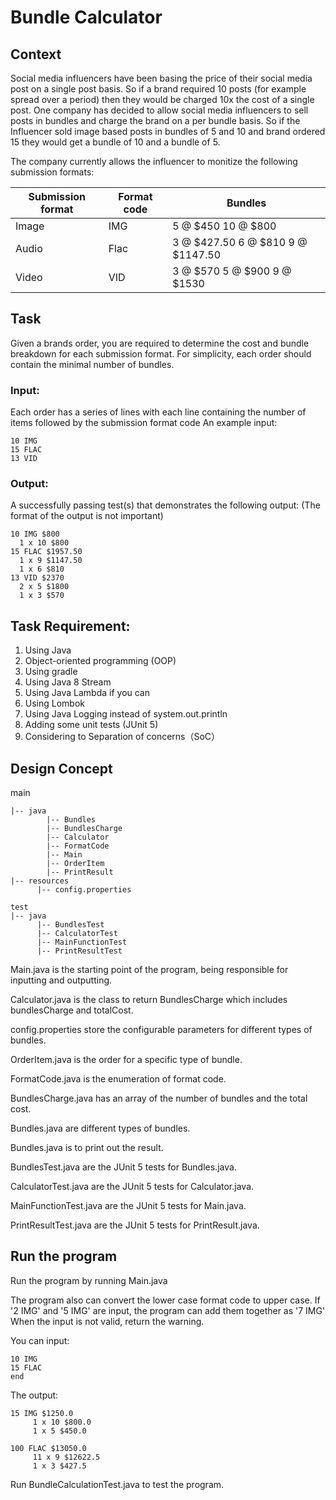 # Bundle Calculator

## Context
Social media influencers have been basing the price of their social media post on a single post basis. So if a brand required 10 posts (for example spread over a period) then they would be charged 10x the cost of a single post. One company has decided to allow social media influencers to sell posts in bundles and charge the brand on a per bundle basis. So if the Influencer sold image based posts in bundles of 5 and 10 and brand ordered 15 they would get a bundle of 10 and a bundle of 5.

The company currently allows the influencer to monitize the following submission formats:

Submission format | Format code | Bundles
----------------- | ----------- | -------
Image | IMG | 5 @ $450 10 @ $800
Audio | Flac | 3 @ $427.50 6 @ $810 9 @ $1147.50
Video | VID | 3 @ $570 5 @ $900 9 @ $1530

## Task

Given a brands order, you are required to determine the cost and bundle breakdown for each submission format. For simplicity, each order should contain the minimal number of bundles.

### Input:
Each order has a series of lines with each line containing the number of items followed by the submission format code
An example input:
```
10 IMG
15 FLAC
13 VID
```

### Output:
A successfully passing test(s) that demonstrates the following output: (The format of the output is not important)
```
10 IMG $800
  1 x 10 $800
15 FLAC $1957.50
  1 x 9 $1147.50
  1 x 6 $810
13 VID $2370
  2 x 5 $1800
  1 x 3 $570
```

## Task Requirement:  
1. Using Java 
2. Object-oriented programming (OOP)
3. Using gradle   
4. Using Java 8 Stream 
5. Using Java Lambda if you can   
6. Using Lombok   
7. Using Java Logging instead of system.out.println   
8. Adding some unit tests (JUnit 5)
9. Considering to Separation of concerns（SoC）

## Design Concept

main
```
|-- java
        |-- Bundles
        |-- BundlesCharge
        |-- Calculator
        |-- FormatCode
        |-- Main
        |-- OrderItem
        |-- PrintResult
|-- resources
      |-- config.properties

test
|-- java
      |-- BundlesTest
      |-- CalculatorTest
      |-- MainFunctionTest
      |-- PrintResultTest
```

Main.java is the starting point of the program, being responsible for inputting and outputting.

Calculator.java is the class to return BundlesCharge which includes bundlesCharge and totalCost.

config.properties store the configurable parameters for different types of bundles.

OrderItem.java is the order for a specific type of bundle.

FormatCode.java is the enumeration of format code.

BundlesCharge.java  has an array of the number of bundles and the total cost.

Bundles.java are different types of bundles.

Bundles.java is to print out the result.

BundlesTest.java are the JUnit 5 tests for Bundles.java.

CalculatorTest.java are the JUnit 5 tests for Calculator.java.

MainFunctionTest.java are the JUnit 5 tests for Main.java.

PrintResultTest.java are the JUnit 5 tests for PrintResult.java.

## Run the program
Run the program by running Main.java 

The program also can convert the lower case format code to upper case.
If '2 IMG' and '5 IMG' are input, the program can add them together as '7 IMG'
When the input is not valid, return the warning.

You can input: 
```
10 IMG
15 FLAC
end
```

The output:
```
15 IMG $1250.0
     1 x 10 $800.0 
     1 x 5 $450.0 

100 FLAC $13050.0
     11 x 9 $12622.5 
     1 x 3 $427.5
```

Run BundleCalculationTest.java to test the program.

